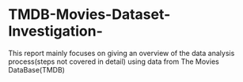 # TMDB-Movies-Dataset-Investigation-
This report mainly focuses on giving an overview of the data analysis process(steps not covered in detail) using data from The Movies DataBase(TMDB)
